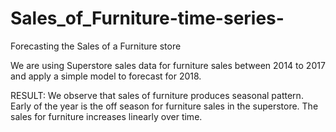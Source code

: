 # Sales_of_Furniture-time-series-


Forecasting the Sales of a Furniture store

We are using Superstore sales data for furniture sales between 2014 to 2017 and apply a simple model to forecast for 2018.


RESULT:
We observe that sales of furniture produces seasonal pattern. Early of the year is the off season for furniture sales in the superstore. The sales for furniture increases linearly over time.

